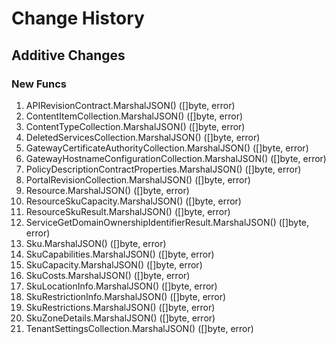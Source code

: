 # Change History

## Additive Changes

### New Funcs

1. APIRevisionContract.MarshalJSON() ([]byte, error)
1. ContentItemCollection.MarshalJSON() ([]byte, error)
1. ContentTypeCollection.MarshalJSON() ([]byte, error)
1. DeletedServicesCollection.MarshalJSON() ([]byte, error)
1. GatewayCertificateAuthorityCollection.MarshalJSON() ([]byte, error)
1. GatewayHostnameConfigurationCollection.MarshalJSON() ([]byte, error)
1. PolicyDescriptionContractProperties.MarshalJSON() ([]byte, error)
1. PortalRevisionCollection.MarshalJSON() ([]byte, error)
1. Resource.MarshalJSON() ([]byte, error)
1. ResourceSkuCapacity.MarshalJSON() ([]byte, error)
1. ResourceSkuResult.MarshalJSON() ([]byte, error)
1. ServiceGetDomainOwnershipIdentifierResult.MarshalJSON() ([]byte, error)
1. Sku.MarshalJSON() ([]byte, error)
1. SkuCapabilities.MarshalJSON() ([]byte, error)
1. SkuCapacity.MarshalJSON() ([]byte, error)
1. SkuCosts.MarshalJSON() ([]byte, error)
1. SkuLocationInfo.MarshalJSON() ([]byte, error)
1. SkuRestrictionInfo.MarshalJSON() ([]byte, error)
1. SkuRestrictions.MarshalJSON() ([]byte, error)
1. SkuZoneDetails.MarshalJSON() ([]byte, error)
1. TenantSettingsCollection.MarshalJSON() ([]byte, error)
